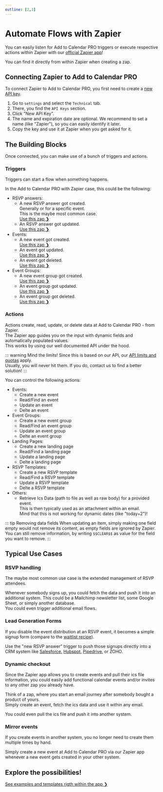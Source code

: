```yaml
---
outline: [2,3]
---
```


# Automate Flows with Zapier

You can easily listen for Add to Calendar PRO triggers or execute respective actions within Zapier with our [official Zapier app](https://zapier.com/apps/add-to-calendar-pro)!

You can find it directly from within Zapier when creating a zap.

## Connecting Zapier to Add to Calendar PRO

To connect Zapier to Add to Calendar PRO, you first need to create a [new API key](/application-manual/settings.html#api-keys).

1. Go to `settings` and select the `Technical` tab.
2. There, you find the `API Keys` section.
3. Click "New API Key".
4. The name and expiration date are optional. We recommend to set a name (like "Zapier"), so you can easily identify it later.
5. Copy the key and use it at Zapier when you get asked for it.

## The Building Blocks

Once connected, you can make use of a bunch of triggers and actions.

### Triggers

Triggers can start a flow when something happens.

In the Add to Calendar PRO with Zapier case, this could be the following:

- RSVP answers:
  - A new RSVP answer got created.  
  Generally or for a specific event.  
  This is the maybe most common case.  
  [Use this zap ❯](https://api.zapier.com/v1/embed/add-to-calendar-pro/create?steps[0][app]=App224587CLIAPI@latest&steps[0][action]=new_rsvp_attendee)
  - An RSVP answer got updated.  
  [Use this zap ❯](https://api.zapier.com/v1/embed/add-to-calendar-pro/create?steps[0][app]=App224587CLIAPI@latest&steps[0][action]=updated_rsvp_answer)
- Events:
  - A new event got created.  
  [Use this zap ❯](https://api.zapier.com/v1/embed/add-to-calendar-pro/create?steps[0][app]=App224587CLIAPI@latest&steps[0][action]=new_event)
  - An event got updated.  
  [Use this zap ❯](https://api.zapier.com/v1/embed/add-to-calendar-pro/create?steps[0][app]=App224587CLIAPI@latest&steps[0][action]=updated_event)
  - An event got deleted.  
  [Use this zap ❯](https://api.zapier.com/v1/embed/add-to-calendar-pro/create?steps[0][app]=App224587CLIAPI@latest&steps[0][action]=deleted_event)
- Event Groups:
  - A new event group got created.  
  [Use this zap ❯](https://api.zapier.com/v1/embed/add-to-calendar-pro/create?steps[0][app]=App224587CLIAPI@latest&steps[0][action]=new_group)
  - An event group got updated.  
  [Use this zap ❯](https://api.zapier.com/v1/embed/add-to-calendar-pro/create?steps[0][app]=App224587CLIAPI@latest&steps[0][action]=updated_group)
  - An event group got deleted.  
  [Use this zap ❯](https://api.zapier.com/v1/embed/add-to-calendar-pro/create?steps[0][app]=App224587CLIAPI@latest&steps[0][action]=deleted_group)

### Actions

Actions create, read, update, or delete data at Add to Calendar PRO - from Zapier.  
The Zapier app guides you on the input with dynamic fields and automatically populated values.  
This works by using our well documented API under the hood.

::: warning Mind the limits!
Since this is based on our API, our [API limits and quotas](/api/introduction.html#rate-limiting) apply.  
Usually, you will never hit them. If you do, contact us to find a better solution!
:::

You can control the following actions:

- Events:
  - Create a new event
  - Read/Find an event
  - Update an event
  - Delte an event
- Event Groups:
  - Create a new event group
  - Read/Find an event group
  - Update an event group
  - Delte an event group
- Landing Pages:
  - Create a new landing page
  - Read/Find a landing page
  - Update a landing page
  - Delte a landing page
- RSVP Templates:
  - Create a new RSVP template
  - Read/Find a RSVP template
  - Update a RSVP template
  - Delte a RSVP template
- Others:
  - Retrieve Ics Data (path to file as well as raw body) for a provided event.  
  This is then typically used as an attachment within an email.  
  Mind that this is not working for dynamic dates (like "today+2")!

::: tip Removing data fields
When updating an item, simply making one field empty would not remove its content, as empty fields are ignored by Zapier.  
You can still remove information, by writing `$$CLEAR$$` as value for the field you want to remove.
:::

## Typical Use Cases

### RSVP handling

The maybe most common use case is the extended management of RSVP attendees.

Whenever somebody signs up, you could fetch the data and push it into an additional system. This could be a Mailchimp newsletter list, some Google Sheet, or simply another database.  
You could even trigger additional email flows.

### Lead Generation Forms

If you disable the event distribution at an RSVP event, it becomes a simple signup form (compare to the [waitlist recipe](/recipes/waitlist.html)).

Use the "new RSVP answer" trigger to push those signups directly into a CRM system like [Salesforce](https://api.zapier.com/v1/embed/add-to-calendar-pro/create?steps[0][app]=App224587CLIAPI@latest&steps[0][action]=new_rsvp_attendee&steps[1][app]=SalesforceCLIAPI@latest&steps[1][action]=create_lead), [Hubspot](https://api.zapier.com/v1/embed/add-to-calendar-pro/create?steps[0][app]=App224587CLIAPI@latest&steps[0][action]=new_rsvp_attendee&steps[1][app]=HubSpotCLIAPI@latest&steps[1][action]=contactCreate), [Pipedrive](https://api.zapier.com/v1/embed/add-to-calendar-pro/create?steps[0][app]=App224587CLIAPI@latest&steps[0][action]=new_rsvp_attendee&steps[1][app]=PipedriveCLIAPI@latest&steps[1][action]=create_lead), or ZOHO.

### Dynamic checkout

Since the Zapier app allows you to create events and pull their ics file information, you could easily add functional calendar events and/or invites to any other zap you already have.

Think of a zap, where you start an email journey after somebody bought a product of yours.  
Simply create an event, fetch the ics data and use it within any email.

You could even pull the ics file and push it into another system.

### Mirror events

If you create events in another system, you no longer need to create them multiple times by hand.

Simply create a new event at Add to Calendar PRO via our Zapier app whenever a new event gets created in your other system.

## Explore the possibilities!

[See examples and templates rigth within the app ❯](https://app.add-to-calendar-pro.com/use-zapier)
